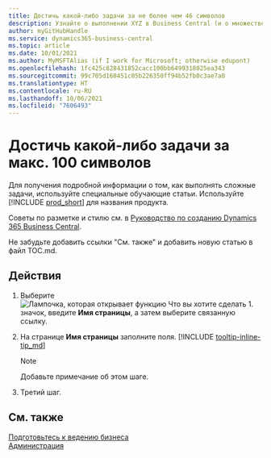 ```yaml
---
title: Достичь какой-либо задачи за не более чем 46 символов
description: Узнайте о выполнении XYZ в Business Central (и о множестве эффективных поисковых запросов в предложении на естественном языке. Максимальная длина составляет 160 символов, это именно то, что нужно).
author: myGitHubHandle
ms.service: dynamics365-business-central
ms.topic: article
ms.date: 10/01/2021
ms.author: MyMSFTAlias (if I work for Microsoft; otherwise edupont)
ms.openlocfilehash: 1fc425c828431852cacc100bb6499318025ea343
ms.sourcegitcommit: 99c705d160451c05b226350ff94b52fb0c3ae7a0
ms.translationtype: HT
ms.contentlocale: ru-RU
ms.lasthandoff: 10/06/2021
ms.locfileid: "7606493"
---
```

# <a name="achieve-some-task-in-max-100-characters"></a>Достичь какой-либо задачи за макс. 100 символов

Для получения подробной информации о том, как выполнять сложные задачи, используйте специальные обучающие статьи. Используйте [!INCLUDE [prod_short](includes/prod_short.md)] для названия продукта.  

Советы по разметке и стилю см. в [Руководство по созданию Dynamics 365 Business Central](https://docs.microsoft.com/en-us/dynamics365/business-central/dev-itpro/help/writing-guide).  

Не забудьте добавить ссылки "См. также" и добавить новую статью в файл TOC.md.  

## <a name="to-do-something"></a>Действия

1. Выберите ![Лампочка, которая открывает функцию Что вы хотите сделать 1.](media/ui-search/search_small.png "Что вы хотите сделать") значок, введите **Имя страницы**, а затем выберите связанную ссылку.
2. На странице **Имя страницы** заполните поля. [!INCLUDE [tooltip-inline-tip_md](includes/tooltip-inline-tip_md.md)]

    > [!NOTE]
    > Добавьте примечание об этом шаге.
3. Третий шаг.

## <a name="see-also"></a>См. также

[Подготовьтесь к ведению бизнеса](ui-get-ready-business.md)  
[Администрация](admin-setup-and-administration.md)  
